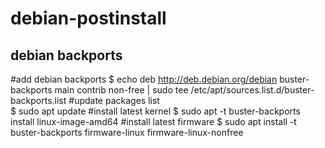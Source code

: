 # debian-postinstall

## debian backports
  
  #add debian backports
  $ echo deb http://deb.debian.org/debian buster-backports main contrib non-free | sudo tee /etc/apt/sources.list.d/buster-backports.list
  #update packages list  
  $ sudo apt update
  #install latest kernel
  $ sudo apt -t buster-backports install linux-image-amd64
  #install latest firmware
  $ sudo apt install -t buster-backports firmware-linux firmware-linux-nonfree
  
